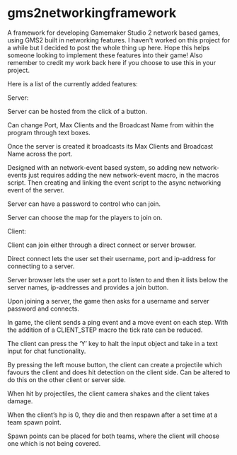 # gms2networkingframework
A framework for developing Gamemaker Studio 2 network based games, using GMS2 built in networking features. I haven't worked on this project for a while but I decided to post the whole thing up here. Hope this helps someone looking to implement these features into their game! Also remember to credit my work back here if you choose to use this in your project.


Here is a list of the currently added features:

Server:

Server can be hosted from the click of a button.

Can change Port, Max Clients and the Broadcast Name from within the program through text boxes.

Once the server is created it broadcasts its Max Clients and Broadcast Name across the port.

Designed with an network-event based system, so adding new network-events just requires adding the new network-event macro, in the macros script. Then creating and linking the event script to the async networking event of the server.

Server can have a password to control who can join.

Server can choose the map for the players to join on.



Client:

Client can join either through a direct connect or server browser.

Direct connect lets the user set their username, port  and ip-address for connecting to a server.

Server browser lets the user set a port to listen to and then it lists below the server names, ip-addresses and provides a join button.

Upon joining a server, the game then asks for a username and server password and connects.

In game, the client sends a ping event and a move event on each step. With the addition of a CLIENT_STEP macro the tick rate can be reduced.

The client can press the ‘Y’ key to halt the input object and take in a text input for chat functionality.

By pressing the left mouse button, the client can create a projectile which favours the client and does hit detection on the client side. Can be altered to do this on the other client or server side.

When hit by projectiles, the client camera shakes and the client takes damage.

When the client’s hp is 0, they die and then respawn after a set time at a team spawn point.

Spawn points can be placed for both teams, where the client will choose one which is not being covered.
